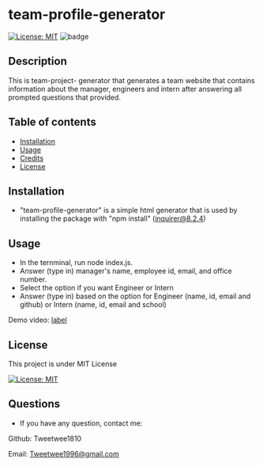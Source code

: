 # team-profile-generator
[![License: MIT](https://img.shields.io/badge/License-MIT-yellow.svg)](https://opensource.org/licenses/MIT)
![badge](https://img.shields.io/badge/JavaScript-100%25-blue)

## Description
This is team-project- generator that generates a team website that contains information about the manager, engineers and intern after answering all prompted questions that provided. 

## Table of contents

- [Installation](#installation)
- [Usage](#usage)
- [Credits](#credits)
- [License](#license)

## Installation 

* "team-profile-generator" is a simple html generator that is used by installing the package with "npm install" (inquirer@8.2.4)

## Usage

* In the ternminal, run node index.js.
* Answer (type in) manager's name, employee id, email, and office number.
* Select the option if you want Engineer or Intern
* Answer (type in) based on the option for Engineer (name, id, email and github) or Intern (name, id, email and school)

Demo video:  [label](https://drive.google.com/file/d/1D-U2-wOqlge2yTXM7S2JhKunavv2ZXXo/view)

## License 

This project is under MIT License 

[![License: MIT](https://img.shields.io/badge/License-MIT-yellow.svg)](https://opensource.org/licenses/MIT)

## Questions

* If you have any question, contact me:

Github: Tweetwee1810

Email: Tweetwee1996@gmail.com